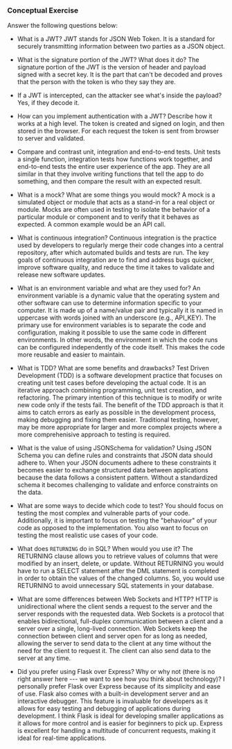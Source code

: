 ### Conceptual Exercise

Answer the following questions below:

- What is a JWT?
  JWT stands for JSON Web Token. It is a standard for securely transmitting information between two parties as a JSON object.

- What is the signature portion of the JWT? What does it do?
  The signature portion of the JWT is the version of header and payload signed with a secret key. It is the part that can't be decoded and proves that the person with the token is who they say they are.

- If a JWT is intercepted, can the attacker see what's inside the payload?
  Yes, if they decode it.

- How can you implement authentication with a JWT? Describe how it works at a high level.
  The token is created and signed on login, and then stored in the browser. For each request the token is sent from browser to server and validated.

- Compare and contrast unit, integration and end-to-end tests.
  Unit tests a single function, integration tests how functions work together, and end-to-end tests the entire user experience of the app. They are all similar in that they involve writing functions that tell the app to do something, and then compare the result with an expected result.

- What is a mock? What are some things you would mock?
  A mock is a simulated object or module that acts as a stand-in for a real object or module. Mocks are often used in testing to isolate the behavior of a particular module or component and to verify that it behaves as expected. A common example would be an API call.

- What is continuous integration?
  Continuous integration is the practice used by developers to regularly merge their code changes into a central repository, after which automated builds and tests are run. The key goals of continuous integration are to find and address bugs quicker, improve software quality, and reduce the time it takes to validate and release new software updates.

- What is an environment variable and what are they used for?
  An environment variable is a dynamic value that the operating system and other software can use to determine information specific to your computer. It is made up of a name/value pair and typically it is named in uppercase with words joined with an underscore (e.g., API_KEY). The primary use for environment variables is to separate the code and configuration, making it possible to use the same code in different environments. In other words, the environment in which the code runs can be configured independently of the code itself. This makes the code more reusable and easier to maintain.

- What is TDD? What are some benefits and drawbacks?
  Test Driven Development (TDD) is a software development practice that focuses on creating unit test cases before developing the actual code. It is an iterative approach combining programming, unit test creation, and refactoring. The primary intention of this technique is to modify or write new code only if the tests fail. The benefit of the TDD approach is that it aims to catch errors as early as possible in the development process, making debugging and fixing them easier. Traditional testing, however, may be more appropriate for larger and more complex projects where a more comprehenisive approach to testing is required.

- What is the value of using JSONSchema for validation?
  Using JSON Schema you can define rules and constraints that JSON data should adhere to. When your JSON documents adhere to these constraints it becomes easier to exchange structured data between applications because the data follows a consistent pattern. Without a standardized schema it becomes challenging to validate and enforce constraints on the data.

- What are some ways to decide which code to test?
  You should focus on testing the most complex and vulnerable parts of your code. Additionally, it is important to focus on testing the "behaviour" of your code as opposed to the implementation. You also want to focus on testing the most realistic use cases of your code.

- What does `RETURNING` do in SQL? When would you use it?
  The RETURNING clause allows you to retrieve values of columns that were modified by an insert, delete, or update. Without RETURNING you would have to run a SELECT statement after the DML statement is completed in order to obtain the values of the changed columns. So, you would use RETURNING to avoid unnecessary SQL statements in your database.

- What are some differences between Web Sockets and HTTP?
  HTTP is unidirectional where the client sends a request to the server and the server responds with the requested data. Web Sockets is a protocol that enables bidirectional, full-duplex communication between a client and a server over a single, long-lived connection. Web Sockets keep the connection between client and server open for as long as needed, allowing the server to send data to the client at any time without the need for the client to request it. The client can also send data to the server at any time.

- Did you prefer using Flask over Express? Why or why not (there is no right
  answer here --- we want to see how you think about technology)?
  I personally prefer Flask over Express because of its simplicity and ease of use. Flask also comes with a built-in development server and an interactive debugger. This feature is invaluable for developers as it allows for easy testing and debugging of applications during development. I think Flask is ideal for developing smaller applications as it allows for more control and is easier for beginners to pick up. Express is excellent for handling a multitude of concurrent requests, making it ideal for real-time applications.
